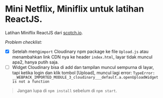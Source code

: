 # Mini Netflix, Miniflix untuk latihan ReactJS.

Latihan Miniflix ReactJS dari [scotch.io](https://scotch.io/tutorials/build-a-mini-netflix-with-react-in-10-minutes).

*Problem checklist:*  
- [x] Setelah meng`import` Cloudinary npm package ke file `Upload.js` atau menambahkan link CDN nya ke header `index.html`, layar tidak muncul apa2, hanya putih saja.
- [ ] Widget Cloudinary bisa di add dan tampilan muncul sempurna di layar, tapi ketika login dan klik tombol [Upload], muncul lagi error: `TypeError: __WEBPACK_IMPORTED_MODULE_3_cloudinary___default.a.openUploadWidget is not a function`

> Jangan lupa di `npm install` sebelum di `npm start`.